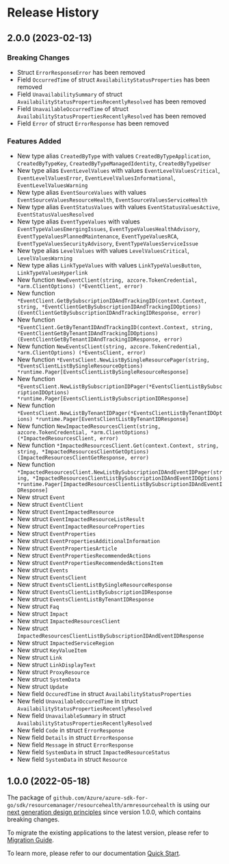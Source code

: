 # Release History

## 2.0.0 (2023-02-13)
### Breaking Changes

- Struct `ErrorResponseError` has been removed
- Field `OccurredTime` of struct `AvailabilityStatusProperties` has been removed
- Field `UnavailabilitySummary` of struct `AvailabilityStatusPropertiesRecentlyResolved` has been removed
- Field `UnavailableOccurredTime` of struct `AvailabilityStatusPropertiesRecentlyResolved` has been removed
- Field `Error` of struct `ErrorResponse` has been removed

### Features Added

- New type alias `CreatedByType` with values `CreatedByTypeApplication`, `CreatedByTypeKey`, `CreatedByTypeManagedIdentity`, `CreatedByTypeUser`
- New type alias `EventLevelValues` with values `EventLevelValuesCritical`, `EventLevelValuesError`, `EventLevelValuesInformational`, `EventLevelValuesWarning`
- New type alias `EventSourceValues` with values `EventSourceValuesResourceHealth`, `EventSourceValuesServiceHealth`
- New type alias `EventStatusValues` with values `EventStatusValuesActive`, `EventStatusValuesResolved`
- New type alias `EventTypeValues` with values `EventTypeValuesEmergingIssues`, `EventTypeValuesHealthAdvisory`, `EventTypeValuesPlannedMaintenance`, `EventTypeValuesRCA`, `EventTypeValuesSecurityAdvisory`, `EventTypeValuesServiceIssue`
- New type alias `LevelValues` with values `LevelValuesCritical`, `LevelValuesWarning`
- New type alias `LinkTypeValues` with values `LinkTypeValuesButton`, `LinkTypeValuesHyperlink`
- New function `NewEventClient(string, azcore.TokenCredential, *arm.ClientOptions) (*EventClient, error)`
- New function `*EventClient.GetBySubscriptionIDAndTrackingID(context.Context, string, *EventClientGetBySubscriptionIDAndTrackingIDOptions) (EventClientGetBySubscriptionIDAndTrackingIDResponse, error)`
- New function `*EventClient.GetByTenantIDAndTrackingID(context.Context, string, *EventClientGetByTenantIDAndTrackingIDOptions) (EventClientGetByTenantIDAndTrackingIDResponse, error)`
- New function `NewEventsClient(string, azcore.TokenCredential, *arm.ClientOptions) (*EventsClient, error)`
- New function `*EventsClient.NewListBySingleResourcePager(string, *EventsClientListBySingleResourceOptions) *runtime.Pager[EventsClientListBySingleResourceResponse]`
- New function `*EventsClient.NewListBySubscriptionIDPager(*EventsClientListBySubscriptionIDOptions) *runtime.Pager[EventsClientListBySubscriptionIDResponse]`
- New function `*EventsClient.NewListByTenantIDPager(*EventsClientListByTenantIDOptions) *runtime.Pager[EventsClientListByTenantIDResponse]`
- New function `NewImpactedResourcesClient(string, azcore.TokenCredential, *arm.ClientOptions) (*ImpactedResourcesClient, error)`
- New function `*ImpactedResourcesClient.Get(context.Context, string, string, *ImpactedResourcesClientGetOptions) (ImpactedResourcesClientGetResponse, error)`
- New function `*ImpactedResourcesClient.NewListBySubscriptionIDAndEventIDPager(string, *ImpactedResourcesClientListBySubscriptionIDAndEventIDOptions) *runtime.Pager[ImpactedResourcesClientListBySubscriptionIDAndEventIDResponse]`
- New struct `Event`
- New struct `EventClient`
- New struct `EventImpactedResource`
- New struct `EventImpactedResourceListResult`
- New struct `EventImpactedResourceProperties`
- New struct `EventProperties`
- New struct `EventPropertiesAdditionalInformation`
- New struct `EventPropertiesArticle`
- New struct `EventPropertiesRecommendedActions`
- New struct `EventPropertiesRecommendedActionsItem`
- New struct `Events`
- New struct `EventsClient`
- New struct `EventsClientListBySingleResourceResponse`
- New struct `EventsClientListBySubscriptionIDResponse`
- New struct `EventsClientListByTenantIDResponse`
- New struct `Faq`
- New struct `Impact`
- New struct `ImpactedResourcesClient`
- New struct `ImpactedResourcesClientListBySubscriptionIDAndEventIDResponse`
- New struct `ImpactedServiceRegion`
- New struct `KeyValueItem`
- New struct `Link`
- New struct `LinkDisplayText`
- New struct `ProxyResource`
- New struct `SystemData`
- New struct `Update`
- New field `OccuredTime` in struct `AvailabilityStatusProperties`
- New field `UnavailableOccuredTime` in struct `AvailabilityStatusPropertiesRecentlyResolved`
- New field `UnavailableSummary` in struct `AvailabilityStatusPropertiesRecentlyResolved`
- New field `Code` in struct `ErrorResponse`
- New field `Details` in struct `ErrorResponse`
- New field `Message` in struct `ErrorResponse`
- New field `SystemData` in struct `ImpactedResourceStatus`
- New field `SystemData` in struct `Resource`


## 1.0.0 (2022-05-18)

The package of `github.com/Azure/azure-sdk-for-go/sdk/resourcemanager/resourcehealth/armresourcehealth` is using our [next generation design principles](https://azure.github.io/azure-sdk/general_introduction.html) since version 1.0.0, which contains breaking changes.

To migrate the existing applications to the latest version, please refer to [Migration Guide](https://aka.ms/azsdk/go/mgmt/migration).

To learn more, please refer to our documentation [Quick Start](https://aka.ms/azsdk/go/mgmt).